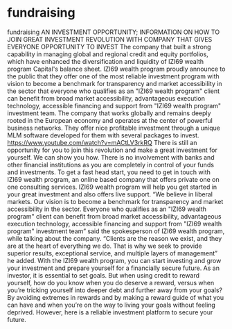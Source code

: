 # fundraising
fundraising
AN INVESTMENT OPPORTUNITY; INFORMATION ON HOW TO JOIN GREAT INVESTMENT REVOLUTION WITH COMPANY THAT GIVES EVERYONE OPPORTUNITY TO INVEST
The company that built a strong capability in managing global and regional credit and equity portfolios, which have enhanced the diversification and liquidity of IZI69 wealth program Capital's balance sheet.
IZI69 wealth program proudly announce to the public that they offer one of the most reliable investment program with vision to become a benchmark for transparency and market accessibility in the sector that everyone who qualifies as an "IZI69 wealth program" client can benefit from broad market accessibility, advantageous execution technology, accessible financing and support from "IZI69 wealth program" investment team. The company that works globally and remains deeply rooted in the European economy and operates at the center of powerful business networks. They offer nice profitable investment through a unique MLM software developed for them with several packages to invest.
https://www.youtube.com/watch?v=mACtLV3rkRQ 
There is still an opportunity for you to join this revolution and make a great investment for yourself. We can show you how. There is no involvement with banks and other financial institutions as you are completely in control of your funds and investments. To get a fast head start, you need to get in touch with IZI69 wealth program, an online based company that offers private one on one consulting services. IZI69 wealth program will help you get started in your great investment and also offers live support.
“We believe in liberal markets. Our vision is to become a benchmark for transparency and market accessibility in the sector. Everyone who qualifies as an "IZI69 wealth program" client can benefit from broad market accessibility, advantageous execution technology, accessible financing and support from "IZI69 wealth program" investment team” said the spokesperson of IZI69 wealth program, while talking about the company.
“Clients are the reason we exist, and they are at the heart of everything we do. That is why we seek to provide superior results, exceptional service, and multiple layers of management” he added.
With the IZI69 wealth program, you can start investing and grow your investment and prepare yourself for a financially secure future. As an investor, it is essential to set goals. But when using credit to reward yourself, how do you know when you do deserve a reward, versus when you’re tricking yourself into deeper debt and further away from your goals? By avoiding extremes in rewards and by making a reward guide of what you can have and when you’re on the way to living your goals without feeling deprived. However, here is a reliable investment platform to secure your future.
